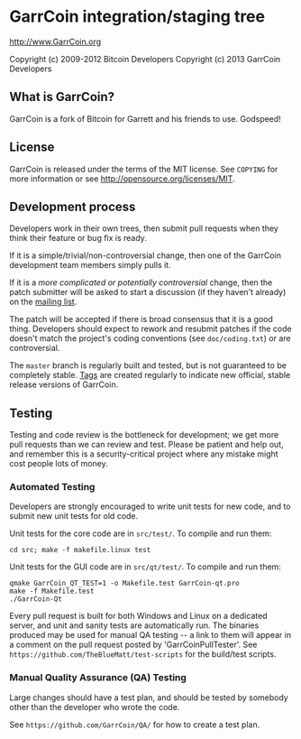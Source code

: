 GarrCoin integration/staging tree
================================

http://www.GarrCoin.org

Copyright (c) 2009-2012 Bitcoin Developers
Copyright (c) 2013 GarrCoin Developers

What is GarrCoin?
----------------

GarrCoin is a fork of Bitcoin for Garrett and his friends to use. Godspeed!

License
-------

GarrCoin is released under the terms of the MIT license. See `COPYING` for more
information or see http://opensource.org/licenses/MIT.

Development process
-------------------

Developers work in their own trees, then submit pull requests when they think
their feature or bug fix is ready.

If it is a simple/trivial/non-controversial change, then one of the GarrCoin
development team members simply pulls it.

If it is a *more complicated or potentially controversial* change, then the patch
submitter will be asked to start a discussion (if they haven't already) on the
[mailing list](http://sourceforge.net/mailarchive/forum.php?forum_name=GarrCoin-development).

The patch will be accepted if there is broad consensus that it is a good thing.
Developers should expect to rework and resubmit patches if the code doesn't
match the project's coding conventions (see `doc/coding.txt`) or are
controversial.

The `master` branch is regularly built and tested, but is not guaranteed to be
completely stable. [Tags](https://github.com/GarrCoin/GarrCoin/tags) are created
regularly to indicate new official, stable release versions of GarrCoin.

Testing
-------

Testing and code review is the bottleneck for development; we get more pull
requests than we can review and test. Please be patient and help out, and
remember this is a security-critical project where any mistake might cost people
lots of money.

### Automated Testing

Developers are strongly encouraged to write unit tests for new code, and to
submit new unit tests for old code.

Unit tests for the core code are in `src/test/`. To compile and run them:

    cd src; make -f makefile.linux test

Unit tests for the GUI code are in `src/qt/test/`. To compile and run them:

    qmake GarrCoin_QT_TEST=1 -o Makefile.test GarrCoin-qt.pro
    make -f Makefile.test
    ./GarrCoin-Qt

Every pull request is built for both Windows and Linux on a dedicated server,
and unit and sanity tests are automatically run. The binaries produced may be
used for manual QA testing -- a link to them will appear in a comment on the
pull request posted by 'GarrCoinPullTester'. See `https://github.com/TheBlueMatt/test-scripts`
for the build/test scripts.

### Manual Quality Assurance (QA) Testing

Large changes should have a test plan, and should be tested by somebody other
than the developer who wrote the code.

See `https://github.com/GarrCoin/QA/` for how to create a test plan.
